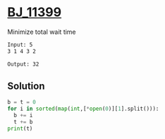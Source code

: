 # [BJ_11399](https://acmicpc.net/problem/11399)

Minimize total wait time

```txt
Input: 5
3 1 4 3 2

Output: 32
```

## Solution

```py
b = t = 0
for i in sorted(map(int,[*open(0)][1].split())):
  b += i
  t += b
print(t)
```

